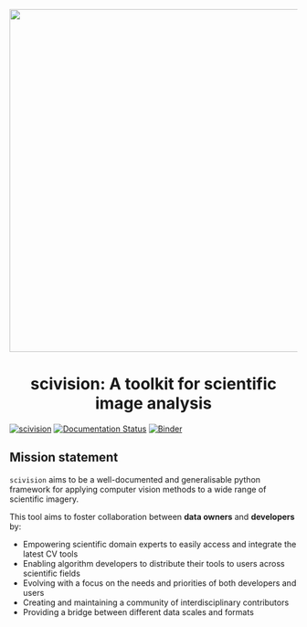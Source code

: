 <p align="center">
  <img src="https://i.imgur.com/kc7aE7z.png" width="600">
   <b>
    <center> <h1>scivision: A toolkit for scientific image analysis</h1> </center>
   </b>
</p>

[![scivision](https://github.com/alan-turing-institute/scivision/actions/workflows/scivision.yml/badge.svg)](https://github.com/alan-turing-institute/scivision/actions/workflows/scivision.yml) [![Documentation Status](https://readthedocs.org/projects/scivision/badge/?version=latest)](https://scivision.readthedocs.io/en/latest/?badge=latest) [![Binder](https://mybinder.org/badge_logo.svg)](https://mybinder.org/v2/gh/alan-turing-institute/scivision/HEAD)


## Mission statement 
`scivision` aims to be a well-documented and generalisable python framework for applying computer vision methods to a wide range of scientific imagery.

This tool aims to foster collaboration between **data owners** and **developers** by:
* Empowering scientific domain experts to easily access and integrate the latest CV tools
* Enabling algorithm developers to distribute their tools to users across scientific fields
* Evolving with a focus on the needs and priorities of both developers and users
* Creating and maintaining a community of interdisciplinary contributors
* Providing a bridge between different data scales and formats
